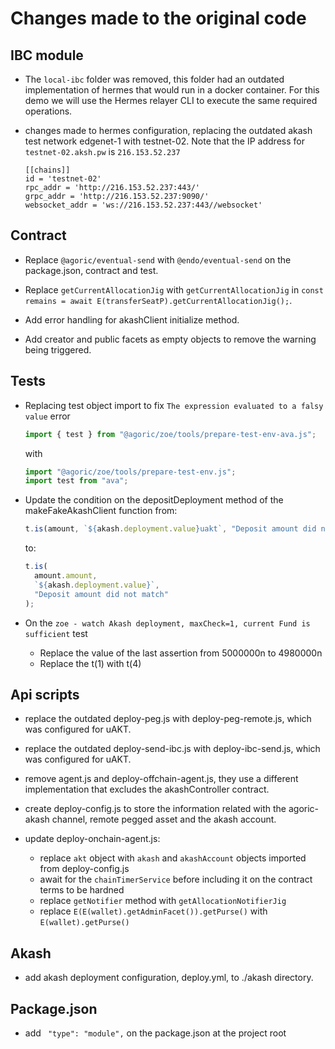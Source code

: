 # Changes made to the original code

## IBC module

- The `local-ibc` folder was removed, this folder had an outdated implementation of hermes that would run in a docker container. For this demo we will use the Hermes relayer CLI to execute the same required operations.

- changes made to hermes configuration, replacing the outdated akash test network edgenet-1 with testnet-02.
  Note that the IP address for `testnet-02.aksh.pw` is `216.153.52.237`
  ```
  [[chains]]
  id = 'testnet-02'
  rpc_addr = 'http://216.153.52.237:443/'
  grpc_addr = 'http://216.153.52.237:9090/'
  websocket_addr = 'ws://216.153.52.237:443//websocket'
  ```

## Contract

- Replace `@agoric/eventual-send` with `@endo/eventual-send` on the package.json, contract and test.

- Replace `getCurrentAllocationJig` with `getCurrentAllocationJig` in `const remains = await E(transferSeatP).getCurrentAllocationJig();`.

- Add error handling for akashClient initialize method.

- Add creator and public facets as empty objects to remove the warning being triggered.

## Tests

- Replacing test object import to fix `The expression evaluated to a falsy value` error

  ```js
  import { test } from "@agoric/zoe/tools/prepare-test-env-ava.js";
  ```

  with

  ```js
  import "@agoric/zoe/tools/prepare-test-env.js";
  import test from "ava";
  ```

- Update the condition on the depositDeployment method of the makeFakeAkashClient function
  from:

  ```js
  t.is(amount, `${akash.deployment.value}uakt`, "Deposit amount did not match");
  ```

  to:

  ```js
  t.is(
    amount.amount,
    `${akash.deployment.value}`,
    "Deposit amount did not match"
  );
  ```

- On the `zoe - watch Akash deployment, maxCheck=1, current Fund is sufficient` test
  - Replace the value of the last assertion from 5000000n to 4980000n
  - Replace the t(1) with t(4)

## Api scripts

- replace the outdated deploy-peg.js with deploy-peg-remote.js, which was configured for uAKT.

- replace the outdated deploy-send-ibc.js with deploy-ibc-send.js, which was configured for uAKT.

- remove agent.js and deploy-offchain-agent.js, they use a different implementation that excludes the akashController contract.

- create deploy-config.js to store the information related with the agoric-akash channel, remote pegged asset and the akash account.

- update deploy-onchain-agent.js:
  - replace `akt` object with `akash` and `akashAccount` objects imported from deploy-config.js
  - await for the `chainTimerService` before including it on the contract terms to be hardned
  - replace `getNotifier` method with `getAllocationNotifierJig`
  - replace `E(E(wallet).getAdminFacet()).getPurse()` with `E(wallet).getPurse()`

## Akash

- add akash deployment configuration, deploy.yml, to ./akash directory.

## Package.json

- add ` "type": "module",` on the package.json at the project root